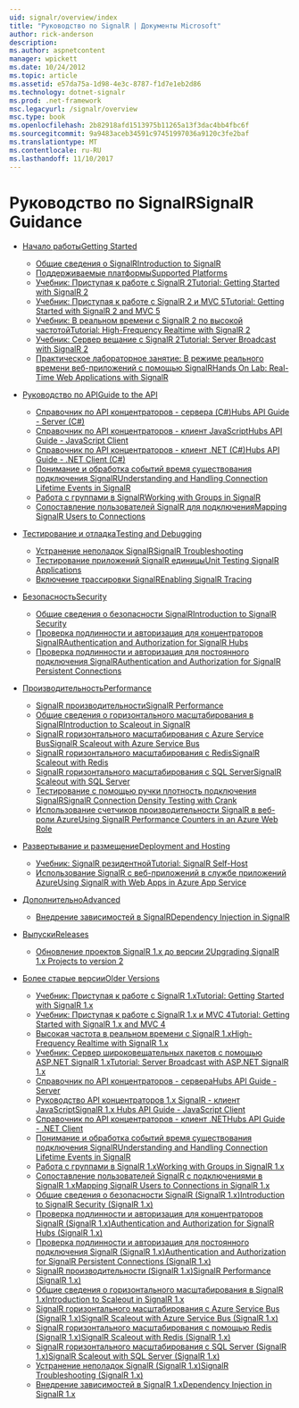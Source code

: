 ```yaml
---
uid: signalr/overview/index
title: "Руководство по SignalR | Документы Microsoft"
author: rick-anderson
description: 
ms.author: aspnetcontent
manager: wpickett
ms.date: 10/24/2012
ms.topic: article
ms.assetid: e57da75a-1d98-4e3c-8787-f1d7e1eb2d86
ms.technology: dotnet-signalr
ms.prod: .net-framework
msc.legacyurl: /signalr/overview
msc.type: book
ms.openlocfilehash: 2b82918afd1513975b11265a13f3dac4bb4fbc6f
ms.sourcegitcommit: 9a9483aceb34591c97451997036a9120c3fe2baf
ms.translationtype: MT
ms.contentlocale: ru-RU
ms.lasthandoff: 11/10/2017
---
```

<a name="signalr-guidance"></a><span data-ttu-id="7ea10-102">Руководство по SignalR</span><span class="sxs-lookup"><span data-stu-id="7ea10-102">SignalR Guidance</span></span>
====================
- [<span data-ttu-id="7ea10-103">Начало работы</span><span class="sxs-lookup"><span data-stu-id="7ea10-103">Getting Started</span></span>](getting-started/index.md)

    - [<span data-ttu-id="7ea10-104">Общие сведения о SignalR</span><span class="sxs-lookup"><span data-stu-id="7ea10-104">Introduction to SignalR</span></span>](getting-started/introduction-to-signalr.md)
    - [<span data-ttu-id="7ea10-105">Поддерживаемые платформы</span><span class="sxs-lookup"><span data-stu-id="7ea10-105">Supported Platforms</span></span>](getting-started/supported-platforms.md)
    - [<span data-ttu-id="7ea10-106">Учебник: Приступая к работе с SignalR 2</span><span class="sxs-lookup"><span data-stu-id="7ea10-106">Tutorial: Getting Started with SignalR 2</span></span>](getting-started/tutorial-getting-started-with-signalr.md)
    - [<span data-ttu-id="7ea10-107">Учебник: Приступая к работе с SignalR 2 и MVC 5</span><span class="sxs-lookup"><span data-stu-id="7ea10-107">Tutorial: Getting Started with SignalR 2 and MVC 5</span></span>](getting-started/tutorial-getting-started-with-signalr-and-mvc.md)
    - [<span data-ttu-id="7ea10-108">Учебник: В реальном времени с SignalR 2 по высокой частотой</span><span class="sxs-lookup"><span data-stu-id="7ea10-108">Tutorial: High-Frequency Realtime with SignalR 2</span></span>](getting-started/tutorial-high-frequency-realtime-with-signalr.md)
    - [<span data-ttu-id="7ea10-109">Учебник: Сервер вещание с SignalR 2</span><span class="sxs-lookup"><span data-stu-id="7ea10-109">Tutorial: Server Broadcast with SignalR 2</span></span>](getting-started/tutorial-server-broadcast-with-signalr.md)
    - [<span data-ttu-id="7ea10-110">Практическое лабораторное занятие: В режиме реального времени веб-приложений с помощью SignalR</span><span class="sxs-lookup"><span data-stu-id="7ea10-110">Hands On Lab: Real-Time Web Applications with SignalR</span></span>](getting-started/real-time-web-applications-with-signalr.md)
- [<span data-ttu-id="7ea10-111">Руководство по API</span><span class="sxs-lookup"><span data-stu-id="7ea10-111">Guide to the API</span></span>](guide-to-the-api/index.md)

    - [<span data-ttu-id="7ea10-112">Справочник по API концентраторов - сервера (C#)</span><span class="sxs-lookup"><span data-stu-id="7ea10-112">Hubs API Guide - Server (C#)</span></span>](guide-to-the-api/hubs-api-guide-server.md)
    - [<span data-ttu-id="7ea10-113">Справочник по API концентраторов - клиент JavaScript</span><span class="sxs-lookup"><span data-stu-id="7ea10-113">Hubs API Guide - JavaScript Client</span></span>](guide-to-the-api/hubs-api-guide-javascript-client.md)
    - [<span data-ttu-id="7ea10-114">Справочник по API концентраторов - клиент .NET (C#)</span><span class="sxs-lookup"><span data-stu-id="7ea10-114">Hubs API Guide - .NET Client (C#)</span></span>](guide-to-the-api/hubs-api-guide-net-client.md)
    - [<span data-ttu-id="7ea10-115">Понимание и обработка событий время существования подключения SignalR</span><span class="sxs-lookup"><span data-stu-id="7ea10-115">Understanding and Handling Connection Lifetime Events in SignalR</span></span>](guide-to-the-api/handling-connection-lifetime-events.md)
    - [<span data-ttu-id="7ea10-116">Работа с группами в SignalR</span><span class="sxs-lookup"><span data-stu-id="7ea10-116">Working with Groups in SignalR</span></span>](guide-to-the-api/working-with-groups.md)
    - [<span data-ttu-id="7ea10-117">Сопоставление пользователей SignalR для подключения</span><span class="sxs-lookup"><span data-stu-id="7ea10-117">Mapping SignalR Users to Connections</span></span>](guide-to-the-api/mapping-users-to-connections.md)
- [<span data-ttu-id="7ea10-118">Тестирование и отладка</span><span class="sxs-lookup"><span data-stu-id="7ea10-118">Testing and Debugging</span></span>](testing-and-debugging/index.md)

    - [<span data-ttu-id="7ea10-119">Устранение неполадок SignalR</span><span class="sxs-lookup"><span data-stu-id="7ea10-119">SignalR Troubleshooting</span></span>](testing-and-debugging/troubleshooting.md)
    - [<span data-ttu-id="7ea10-120">Тестирование приложений SignalR единицы</span><span class="sxs-lookup"><span data-stu-id="7ea10-120">Unit Testing SignalR Applications</span></span>](testing-and-debugging/unit-testing-signalr-applications.md)
    - [<span data-ttu-id="7ea10-121">Включение трассировки SignalR</span><span class="sxs-lookup"><span data-stu-id="7ea10-121">Enabling SignalR Tracing</span></span>](testing-and-debugging/enabling-signalr-tracing.md)
- [<span data-ttu-id="7ea10-122">Безопасность</span><span class="sxs-lookup"><span data-stu-id="7ea10-122">Security</span></span>](security/index.md)

    - [<span data-ttu-id="7ea10-123">Общие сведения о безопасности SignalR</span><span class="sxs-lookup"><span data-stu-id="7ea10-123">Introduction to SignalR Security</span></span>](security/introduction-to-security.md)
    - [<span data-ttu-id="7ea10-124">Проверка подлинности и авторизация для концентраторов SignalR</span><span class="sxs-lookup"><span data-stu-id="7ea10-124">Authentication and Authorization for SignalR Hubs</span></span>](security/hub-authorization.md)
    - [<span data-ttu-id="7ea10-125">Проверка подлинности и авторизация для постоянного подключения SignalR</span><span class="sxs-lookup"><span data-stu-id="7ea10-125">Authentication and Authorization for SignalR Persistent Connections</span></span>](security/persistent-connection-authorization.md)
- [<span data-ttu-id="7ea10-126">Производительность</span><span class="sxs-lookup"><span data-stu-id="7ea10-126">Performance</span></span>](performance/index.md)

    - [<span data-ttu-id="7ea10-127">SignalR производительности</span><span class="sxs-lookup"><span data-stu-id="7ea10-127">SignalR Performance</span></span>](performance/signalr-performance.md)
    - [<span data-ttu-id="7ea10-128">Общие сведения о горизонтального масштабирования в SignalR</span><span class="sxs-lookup"><span data-stu-id="7ea10-128">Introduction to Scaleout in SignalR</span></span>](performance/scaleout-in-signalr.md)
    - [<span data-ttu-id="7ea10-129">SignalR горизонтального масштабирования с Azure Service Bus</span><span class="sxs-lookup"><span data-stu-id="7ea10-129">SignalR Scaleout with Azure Service Bus</span></span>](performance/scaleout-with-windows-azure-service-bus.md)
    - [<span data-ttu-id="7ea10-130">SignalR горизонтального масштабирования с Redis</span><span class="sxs-lookup"><span data-stu-id="7ea10-130">SignalR Scaleout with Redis</span></span>](performance/scaleout-with-redis.md)
    - [<span data-ttu-id="7ea10-131">SignalR горизонтального масштабирования с SQL Server</span><span class="sxs-lookup"><span data-stu-id="7ea10-131">SignalR Scaleout with SQL Server</span></span>](performance/scaleout-with-sql-server.md)
    - [<span data-ttu-id="7ea10-132">Тестирование с помощью ручки плотность подключения SignalR</span><span class="sxs-lookup"><span data-stu-id="7ea10-132">SignalR Connection Density Testing with Crank</span></span>](performance/signalr-connection-density-testing-with-crank.md)
    - [<span data-ttu-id="7ea10-133">Использование счетчиков производительности SignalR в веб-роли Azure</span><span class="sxs-lookup"><span data-stu-id="7ea10-133">Using SignalR Performance Counters in an Azure Web Role</span></span>](performance/using-signalr-performance-counters-in-an-azure-web-role.md)
- [<span data-ttu-id="7ea10-134">Развертывание и размещение</span><span class="sxs-lookup"><span data-stu-id="7ea10-134">Deployment and Hosting</span></span>](deployment/index.md)

    - [<span data-ttu-id="7ea10-135">Учебник: SignalR резидентной</span><span class="sxs-lookup"><span data-stu-id="7ea10-135">Tutorial: SignalR Self-Host</span></span>](deployment/tutorial-signalr-self-host.md)
    - [<span data-ttu-id="7ea10-136">Использование SignalR с веб-приложений в службе приложений Azure</span><span class="sxs-lookup"><span data-stu-id="7ea10-136">Using SignalR with Web Apps in Azure App Service</span></span>](deployment/using-signalr-with-azure-web-sites.md)
- [<span data-ttu-id="7ea10-137">Дополнительно</span><span class="sxs-lookup"><span data-stu-id="7ea10-137">Advanced</span></span>](advanced/index.md)

    - [<span data-ttu-id="7ea10-138">Внедрение зависимостей в SignalR</span><span class="sxs-lookup"><span data-stu-id="7ea10-138">Dependency Injection in SignalR</span></span>](advanced/dependency-injection.md)
- [<span data-ttu-id="7ea10-139">Выпуски</span><span class="sxs-lookup"><span data-stu-id="7ea10-139">Releases</span></span>](releases/index.md)

    - [<span data-ttu-id="7ea10-140">Обновление проектов SignalR 1.x до версии 2</span><span class="sxs-lookup"><span data-stu-id="7ea10-140">Upgrading SignalR 1.x Projects to version 2</span></span>](releases/upgrading-signalr-1x-projects-to-20.md)
- [<span data-ttu-id="7ea10-141">Более старые версии</span><span class="sxs-lookup"><span data-stu-id="7ea10-141">Older Versions</span></span>](older-versions/index.md)

    - [<span data-ttu-id="7ea10-142">Учебник: Приступая к работе с SignalR 1.x</span><span class="sxs-lookup"><span data-stu-id="7ea10-142">Tutorial: Getting Started with SignalR 1.x</span></span>](older-versions/tutorial-getting-started-with-signalr.md)
    - [<span data-ttu-id="7ea10-143">Учебник: Приступая к работе с SignalR 1.x и MVC 4</span><span class="sxs-lookup"><span data-stu-id="7ea10-143">Tutorial: Getting Started with SignalR 1.x and MVC 4</span></span>](older-versions/tutorial-getting-started-with-signalr-and-mvc-4.md)
    - [<span data-ttu-id="7ea10-144">Высокая частота в реальном времени с SignalR 1.x</span><span class="sxs-lookup"><span data-stu-id="7ea10-144">High-Frequency Realtime with SignalR 1.x</span></span>](older-versions/tutorial-high-frequency-realtime-with-signalr.md)
    - [<span data-ttu-id="7ea10-145">Учебник: Сервер широковещательных пакетов с помощью ASP.NET SignalR 1.x</span><span class="sxs-lookup"><span data-stu-id="7ea10-145">Tutorial: Server Broadcast with ASP.NET SignalR 1.x</span></span>](older-versions/tutorial-server-broadcast-with-aspnet-signalr.md)
    - [<span data-ttu-id="7ea10-146">Справочник по API концентраторов - сервера</span><span class="sxs-lookup"><span data-stu-id="7ea10-146">Hubs API Guide - Server</span></span>](older-versions/signalr-1x-hubs-api-guide-server.md)
    - [<span data-ttu-id="7ea10-147">Руководство API концентраторов 1.x SignalR - клиент JavaScript</span><span class="sxs-lookup"><span data-stu-id="7ea10-147">SignalR 1.x Hubs API Guide - JavaScript Client</span></span>](older-versions/signalr-1x-hubs-api-guide-javascript-client.md)
    - [<span data-ttu-id="7ea10-148">Справочник по API концентраторов - клиент .NET</span><span class="sxs-lookup"><span data-stu-id="7ea10-148">Hubs API Guide - .NET Client</span></span>](older-versions/signalr-1x-hubs-api-guide-net-client.md)
    - [<span data-ttu-id="7ea10-149">Понимание и обработка событий время существования подключения SignalR</span><span class="sxs-lookup"><span data-stu-id="7ea10-149">Understanding and Handling Connection Lifetime Events in SignalR</span></span>](older-versions/handling-connection-lifetime-events.md)
    - [<span data-ttu-id="7ea10-150">Работа с группами в SignalR 1.x</span><span class="sxs-lookup"><span data-stu-id="7ea10-150">Working with Groups in SignalR 1.x</span></span>](older-versions/working-with-groups.md)
    - [<span data-ttu-id="7ea10-151">Сопоставление пользователей SignalR с подключениями в SignalR 1.x</span><span class="sxs-lookup"><span data-stu-id="7ea10-151">Mapping SignalR Users to Connections in SignalR 1.x</span></span>](older-versions/mapping-users-to-connections.md)
    - [<span data-ttu-id="7ea10-152">Общие сведения о безопасности SignalR (SignalR 1.x)</span><span class="sxs-lookup"><span data-stu-id="7ea10-152">Introduction to SignalR Security (SignalR 1.x)</span></span>](older-versions/introduction-to-security.md)
    - [<span data-ttu-id="7ea10-153">Проверка подлинности и авторизация для концентраторов SignalR (SignalR 1.x)</span><span class="sxs-lookup"><span data-stu-id="7ea10-153">Authentication and Authorization for SignalR Hubs (SignalR 1.x)</span></span>](older-versions/hub-authorization.md)
    - [<span data-ttu-id="7ea10-154">Проверка подлинности и авторизация для постоянного подключения SignalR (SignalR 1.x)</span><span class="sxs-lookup"><span data-stu-id="7ea10-154">Authentication and Authorization for SignalR Persistent Connections (SignalR 1.x)</span></span>](older-versions/persistent-connection-authorization.md)
    - [<span data-ttu-id="7ea10-155">SignalR производительности (SignalR 1.x)</span><span class="sxs-lookup"><span data-stu-id="7ea10-155">SignalR Performance (SignalR 1.x)</span></span>](older-versions/signalr-performance.md)
    - [<span data-ttu-id="7ea10-156">Общие сведения о горизонтального масштабирования в SignalR 1.x</span><span class="sxs-lookup"><span data-stu-id="7ea10-156">Introduction to Scaleout in SignalR 1.x</span></span>](older-versions/scaleout-in-signalr.md)
    - [<span data-ttu-id="7ea10-157">SignalR горизонтального масштабирования с Azure Service Bus (SignalR 1.x)</span><span class="sxs-lookup"><span data-stu-id="7ea10-157">SignalR Scaleout with Azure Service Bus (SignalR 1.x)</span></span>](older-versions/scaleout-with-windows-azure-service-bus.md)
    - [<span data-ttu-id="7ea10-158">SignalR горизонтального масштабирования с помощью Redis (SignalR 1.x)</span><span class="sxs-lookup"><span data-stu-id="7ea10-158">SignalR Scaleout with Redis (SignalR 1.x)</span></span>](older-versions/scaleout-with-redis.md)
    - [<span data-ttu-id="7ea10-159">SignalR горизонтального масштабирования с SQL Server (SignalR 1.x)</span><span class="sxs-lookup"><span data-stu-id="7ea10-159">SignalR Scaleout with SQL Server (SignalR 1.x)</span></span>](older-versions/scaleout-with-sql-server.md)
    - [<span data-ttu-id="7ea10-160">Устранение неполадок SignalR (SignalR 1.x)</span><span class="sxs-lookup"><span data-stu-id="7ea10-160">SignalR Troubleshooting (SignalR 1.x)</span></span>](older-versions/troubleshooting.md)
    - [<span data-ttu-id="7ea10-161">Внедрение зависимостей в SignalR 1.x</span><span class="sxs-lookup"><span data-stu-id="7ea10-161">Dependency Injection in SignalR 1.x</span></span>](older-versions/dependency-injection.md)
